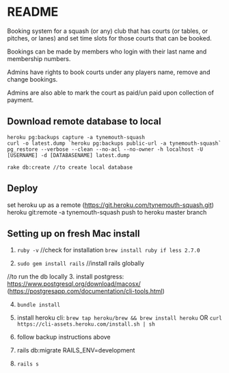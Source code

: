 # README

Booking system for a squash (or any) club that has courts (or tables, or pitches, or lanes) and set time slots for those courts that can be booked.

Bookings can be made by members who login with their last name and membership numbers.

Admins have rights to book courts under any players name, remove and change bookings.

Admins are also able to mark the court as paid/un paid upon collection of payment. 


## Download remote database to local

```
heroku pg:backups capture -a tynemouth-squash
curl -o latest.dump `heroku pg:backups public-url -a tynemouth-squash`
pg_restore --verbose --clean --no-acl --no-owner -h localhost -U [USERNAME] -d [DATABASENAME] latest.dump

rake db:create //to create local database
```
## Deploy

set heroku up as a remote (https://git.heroku.com/tynemouth-squash.git)
heroku git:remote -a tynemouth-squash
push to heroku master branch

## Setting up on fresh Mac install

1. `ruby -v` //check for installation
   `brew install ruby if less 2.7.0`

2. `sudo gem install rails` //install rails globally

//to run the db locally
3. install postgress: https://www.postgresql.org/download/macosx/ (https://postgresapp.com/documentation/cli-tools.html)

4. `bundle install`

5. install heroku cli:
    `brew tap heroku/brew && brew install heroku`
    OR
    `curl https://cli-assets.heroku.com/install.sh | sh`

5. follow backup instructions above

6. rails db:migrate RAILS_ENV=development
5. `rails s`